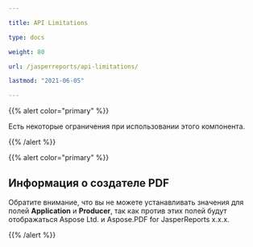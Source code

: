```yaml
---

title: API Limitations 

type: docs

weight: 80

url: /jasperreports/api-limitations/

lastmod: "2021-06-05"

---
```




{{% alert color="primary" %}}



Есть некоторые ограничения при использовании этого компонента.



{{% /alert %}}



{{% alert color="primary" %}}



## **Информация о создателе PDF**

Обратите внимание, что вы не можете устанавливать значения для полей **Application** и **Producer**, так как против этих полей будут отображаться Aspose Ltd. и Aspose.PDF for JasperReports x.x.x.



{{% /alert %}}